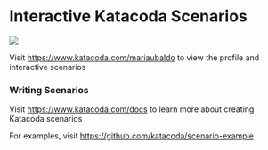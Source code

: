 # Interactive Katacoda Scenarios

[![](http://shields.katacoda.com/katacoda/mariaubaldo/count.svg)](https://www.katacoda.com/mariaubaldo "Get your profile on Katacoda.com")

Visit https://www.katacoda.com/mariaubaldo to view the profile and interactive scenarios

### Writing Scenarios
Visit https://www.katacoda.com/docs to learn more about creating Katacoda scenarios

For examples, visit https://github.com/katacoda/scenario-example
